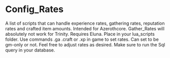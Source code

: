 # Config_Rates
A list of scripts that can handle experience rates, gathering rates, reputation rates and crafted item amounts. Intended for Azerothcore. Gather_Rates will absolutely not work for Trinity. Requires Eluna. Place in your lua_scripts folder. Use commands .ga .craft or .xp  in game to set rates. Can set to be gm-only or not. Feel free to adjust rates as desired. Make sure to run the Sql query in your database.
